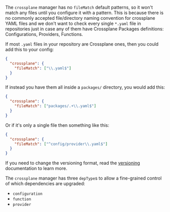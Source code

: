 The `crossplane` manager has no `fileMatch` default patterns, so it won't match any files until you configure it with a pattern.
This is because there is no commonly accepted file/directory naming convention for crossplane YAML files and we don't want to check every single `*.yaml` file in repositories just in case any of them have Crossplane Packages definitions: Configurations, Providers, Functions.

If most `.yaml` files in your repository are Crossplane ones, then you could add this to your config:

```json
{
  "crossplane": {
    "fileMatch": ["\\.yaml$"]
  }
}
```

If instead you have them all inside a `packages/` directory, you would add this:

```json
{
  "crossplane": {
    "fileMatch": ["packages/.+\\.yaml$"]
  }
}
```

Or if it's only a single file then something like this:

```json
{
  "crossplane": {
    "fileMatch": ["^config/provider\\.yaml$"]
  }
}
```

If you need to change the versioning format, read the [versioning](https://docs.renovatebot.com/modules/versioning/) documentation to learn more.

The `crossplane` manager has three `depType`s to allow a fine-grained control of which dependencies are upgraded:

- `configuration`
- `function`
- `provider`

